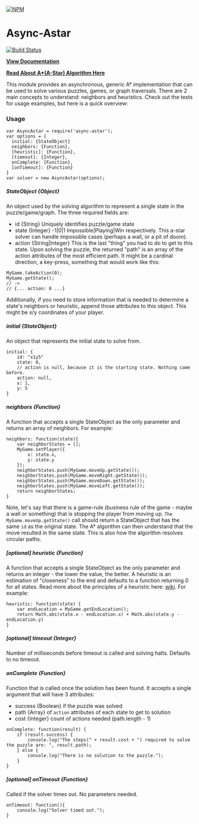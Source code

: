 [![NPM](https://nodei.co/npm/async-astar.png?downloads=true)](https://nodei.co/npm/async-astar/)

Async-Astar 
===

[![Build Status](https://travis-ci.org/tssweeney/async-astar.svg)](https://travis-ci.org/tssweeney/async-astar)

**[View Documentation](http://timssweeney.com/async-astar/src/AsyncAstar.js.html)**

**[Read About A\*(A-Star) Algorithm Here](http://en.wikipedia.org/wiki/A*_search_algorithm)**

This module provides an asynchronous, generic A\* implementation that can be used to solve various puzzles, games, or graph traversals. There are 2 main concepts to understand: neighbors and heuristics. Check out the tests for usage examples, but here is a quick overview:

### Usage

```
var AsyncAstar = require('async-astar');
var options = {
  initial: {StateObject}
  neighbors: {Function},
  [heuristic]: {Function},
  [timeout]: {Integer},
  onComplete: {Function},
  [onTimeout]: {Function}
}
var solver = new AsyncAstar(options);
```

##### StateObject {Object}
An object used by the solving algorithm to represent a single state in the puzzle/game/graph. The three required fields are:

* id {String} Uniquely identifies puzzle/game state
* state {Integer} -1|0|1 Impossible|Playing|Win respectively. This a-star solver can handle impossible cases (perhaps a wall, or a pit of doom).
* action {String|Integer} This is the last "thing" you had to do to get to this state. Upon solving the puzzle, the returned "path" is an array of the action attributes of the most efficient path. It might be a cardinal direction, a key-press, something that would work like this:

```
MyGame.takeAction(0);
MyGame.getState();
// ->
// {... action: 0 ...}
```

Additionally, if you need to store information that is needed to determine a state's neighbors or heuristic, append those attributes to this object. This might be x/y coordinates of your player.

##### initial {StateObject}
An object that represents the initial state to solve from.

```
initial: {
	id: "x1y5"
	state: 0,
	// action is null, because it is the starting state. Nothing came before.
	action: null,
	x: 1,	
	y: 5
}
```

##### neighbors {Function}
A function that accepts a single StateObject as the only parameter and returns an array of neighbors. For example:

```
neighbors: function(state){
	var neighborStates = [];
	MyGame.setPlayer({
		x: state.x,
		y: state.y
	});
	neighborStates.push(MyGame.moveUp.getState());
	neighborStates.push(MyGame.moveRight.getState());
	neighborStates.push(MyGame.moveDown.getState());
	neighborStates.push(MyGame.moveLeft.getState());
	return neighborStates;
}
```

Note, let's say that there is a game-rule (business rule of the game - maybe a wall or something) that is stopping the player from moving up. `The MyGame.moveUp.getState()` call should return a StateObject that has the same `id` as the original state. The A\* algorithm can then understand that the move resulted in the same state. This is also how the algorithm resolves circular paths. 

##### [optional] heuristic {Function}
A function that accepts a single StateObject as the only parameter and returns an integer - the lower the value, the better. A heuristic is an estimation of "closeness" to the end and defaults to a function returning 0 for all states. Read more about the principles of a heuristic here: [wiki](http://en.wikipedia.org/wiki/A*_search_algorithm#Admissibility_and_optimality). For example:

```
heuristic: function(state) {
	var endLocation = MyGame.getEndLocation();
	return Math.abs(state.x - endLocation.x) + Math.abs(state.y - endLocation.y)
}
```

##### [optional] timeout {Integer}
Number of milliseconds before timeout is called and solving halts. Defaults to no timeout.

##### onComplete {Function}
Function that is called once the solution has been found. It accepts a single argument that will have 3 attributes:

* success {Boolean} if the puzzle was solved
* path {Array} of `action` attributes of each state to get to solution
* cost {Integer} count of actions needed (path.length - 1)

```
onComplete: function(result) {
	if (result.success) {
		console.log("The steps(" + result.cost + ") required to solve the puzzle are: ", result.path);
	} else {
		console.log("There is no solution to the puzzle.");
	}
}
```

##### [optional] onTimeout {Function}
Called if the solver times out. No parameters needed.

```
onTimeout: function(){
	console.log("Solver timed out.");
}
```
